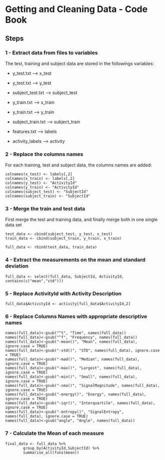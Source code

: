 # Getting and Cleaning Data - Code Book

## Steps

### 1 - Extract data from files to variables

The test, training and subject data are stored in the followings variables:

-   y_test.txt --\> x_test

-   y_test.txt --\> y_test

-   subject_test.txt --\> subject_test

-   y_train.txt --\> x_train

-   y_train.txt --\> y_train

-   subject_train.txt --\> subject_train

-   features.txt --\> labels

-   activity_labels --\> activity

### 2  - Replace the columns names

For each training, test and subject data, the columns names are added:

```{r}
colnames(x_test) <- labels[,2]
colnames(x_train) <- labels[,2]
colnames(y_test) <- "ActivityId"
colnames(y_train) <- "ActivityId"
colnames(subject_test) <- "SubjectId"
colnames(subject_train) <- "SubjectId"
```

### 3 - Merge the train and test data

First merge the test and training data, and finally merge both in one single data set

```{r}
test_data <- cbind(subject_test, y_test, x_test)
train_data <- cbind(subject_train, y_train, x_train)

full_data <- rbind(test_data, train_data)

```

### 4 - Extract the measurements on the mean and standard deviation 

```{r}
full_data <- select(full_data, SubjectId, ActivityId, contains(c("mean","std")))

```

### 5 - Replace ActivityId with Activity Description

```{r}
full_data$ActivityId <- activity[full_data$ActivityId,2]
```

### 6 - Replace Columns Names with appropriate descriptive names

```{r}
names(full_data)<-gsub("^t", "Time", names(full_data))
names(full_data)<-gsub("^f", "Frequency", names(full_data))
names(full_data)<-gsub("-mean()", "Mean", names(full_data), ignore.case = TRUE)
names(full_data)<-gsub("-std()", "STD", names(full_data), ignore.case = TRUE)
names(full_data)<-gsub("-mad()", "Median", names(full_data), ignore.case = TRUE)
names(full_data)<-gsub("-max()", "Largest", names(full_data), ignore.case = TRUE)
names(full_data)<-gsub("-min()", "Small", names(full_data), ignore.case = TRUE)
names(full_data)<-gsub("-sma()", "SignalMagnitude", names(full_data), ignore.case = TRUE)
names(full_data)<-gsub("-energy()", "Energy", names(full_data), ignore.case = TRUE)
names(full_data)<-gsub("-iqr()", "Interquartile", names(full_data), ignore.case = TRUE)
names(full_data)<-gsub("-entropy()", "SignalEntropy", names(full_data), ignore.case = TRUE)
names(full_data)<-gsub("angle", "Angle", names(full_data))
```

### 7 - Calculate the Mean of each measure

```{r}
final_data <- full_data %>%
        group_by(ActivityId,SubjectId) %>%
        summarise_all(funs(mean))
```
